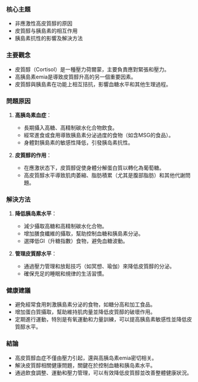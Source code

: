 ### 核心主題
- 非應激性高皮質醇的原因
- 皮質醇与胰島素的相互作用
- 胰島素抗性的影響及解決方法

### 主要觀念
- 皮質醇（Cortisol）是一種壓力荷爾蒙，主要負責應對緊張和壓力。
- 高胰島素emia是導致皮質醇升高的另一個重要因素。
- 皮質醇與胰島素在功能上相互拮抗，影響血糖水平和其他生理過程。

### 問題原因
1. **高胰岛素血症**：
   - 長期攝入高糖、高精制碳水化合物飲食。
   - 經常進食或食用導致胰島素分泌過度的食物（如含MSG的食品）。
   - 身體對胰島素的敏感性降低，引發胰岛素抗性。

2. **皮質醇的作用**：
   - 在應激状态下，皮質醇促使身體分解蛋白質以轉化為葡萄糖。
   - 高皮質醇水平導致肌肉萎縮、脂肪積累（尤其是腹部脂肪）和其他代謝問題。

### 解決方法
1. **降低胰岛素水平**：
   - 減少攝取高糖和高精制碳水化合物。
   - 增加膳食纖維的攝取，幫助控制血糖和胰島素分泌。
   - 選擇低GI（升糖指數）食物，避免血糖波動。

2. **管理皮質醇水平**：
   - 通過壓力管理和放鬆技巧（如冥想、瑜伽）來降低皮質醇的分泌。
   - 確保充足的睡眠和規律的生活習慣。

### 健康建議
- 避免經常食用刺激胰島素分泌的食物，如糖分高和加工食品。
- 增加蛋白質攝取，幫助維持肌肉量並降低皮質醇的破壞作用。
- 定期進行運動，特別是有氧運動和力量訓練，可以提高胰島素敏感性並降低皮質醇水平。

### 結論
- 高皮質醇血症不僅由壓力引起，還與高胰岛素emia密切相关。
- 解決皮質醇相關健康問題，關鍵在於控制血糖和胰岛素水平。
- 通過飲食調整、運動和壓力管理，可以有效降低皮質醇並改善整體健康狀況。